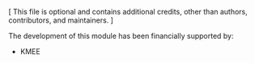 [ This file is optional and contains additional credits, other than
  authors, contributors, and maintainers. ]

The development of this module has been financially supported by:

- KMEE
